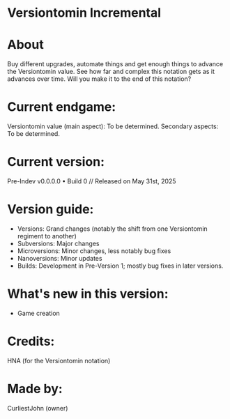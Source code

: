 # Versiontomin Incremental

# About
Buy different upgrades, automate things and get enough things to advance the Versiontomin value. See how far and complex this notation gets as it advances over time. Will you make it to the end of this notation?

# Current endgame:
Versiontomin value (main aspect): To be determined.
Secondary aspects: To be determined.

# Current version:
Pre-Indev v0.0.0.0 • Build 0 // Released on May 31st, 2025

# Version guide:
- Versions: Grand changes (notably the shift from one Versiontomin regiment to another)
- Subversions: Major changes
- Microversions: Minor changes, less notably bug fixes
- Nanoversions: Minor updates
- Builds: Development in Pre-Version 1; mostly bug fixes in later versions.

# What's new in this version:
- Game creation

# Credits:
HNA (for the Versiontomin notation)

# Made by:
CurliestJohn (owner)

